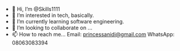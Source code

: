 - 👋 Hi, I’m @Skills1111
- 👀 I’m interested in tech, basically. 
- 🌱 I’m currently learning software engineering. 
- 💞️ I’m looking to collaborate on ...
- 📫 How to reach me... 
Email: princessanidi@gmail.com 
WhatsApp: 08063083394

<!---
Skills1111/Skills1111 is a ✨ special ✨ repository because its `README.md` (this file) appears on your GitHub profile.
You can click the Preview link to take a look at your changes.
--->
